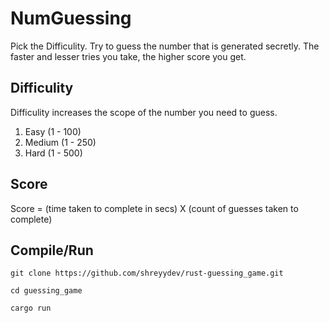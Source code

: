 # NumGuessing

Pick the Difficulity.
Try to guess the number that is generated secretly.
The faster and lesser tries you take, the higher score you get.

## Difficulity

Difficulity increases the scope of the number you need to guess.

<ol>
<li> Easy (1 - 100)   </li>
<li> Medium (1 - 250) </li>
<li> Hard (1 - 500) </li>
</ol>

## Score

Score = (time taken to complete in secs) X (count of guesses taken to complete)

## Compile/Run

```
git clone https://github.com/shreyydev/rust-guessing_game.git

cd guessing_game

cargo run
```
